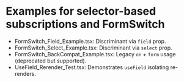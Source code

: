 # Examples for selector-based subscriptions and FormSwitch

- FormSwitch_Field_Example.tsx: Discriminant via `field` prop.
- FormSwitch_Select_Example.tsx: Discriminant via `select` prop.
- FormSwitch_BackCompat_Example.tsx: Legacy `on` + `form` usage (deprecated but supported).
- UseField_Rerender_Test.tsx: Demonstrates `useField` isolating re-renders.
